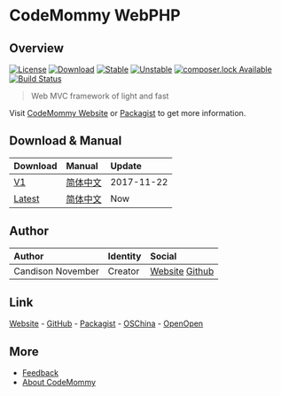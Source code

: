 # CodeMommy WebPHP

## Overview

[![License](https://poser.pugx.org/CodeMommy/WebPHP/license)](LICENSE)
[![Download](https://poser.pugx.org/CodeMommy/WebPHP/downloads)](https://packagist.org/packages/CodeMommy/WebPHP)
[![Stable](https://poser.pugx.org/CodeMommy/WebPHP/version)](https://packagist.org/packages/CodeMommy/WebPHP)
[![Unstable](https://poser.pugx.org/CodeMommy/WebPHP/v/unstable)](https://packagist.org/packages/CodeMommy/WebPHP)
[![composer.lock Available](https://poser.pugx.org/CodeMommy/WebPHP/composerlock)](https://packagist.org/packages/CodeMommy/WebPHP)
[![Build Status](https://travis-ci.org/CodeMommy/WebPHP.svg?branch=master)](https://travis-ci.org/CodeMommy/WebPHP)

> Web MVC framework of light and fast

Visit [CodeMommy Website](http://www.codemommy.com) or [Packagist](https://packagist.org/packages/CodeMommy/WebPHP) to get more information.

## Download & Manual

| Download | Manual | Update |
| :------- | :------------ | :----- |
| [V1](https://github.com/CodeMommy/WebPHP/releases/tag/0.0.29)    | [简体中文](manual/V1_SimplifiedChinese.md) | 2017-11-22 |
| [Latest](https://github.com/CodeMommy/WebPHP/archive/master.zip) | [简体中文](manual/V1_SimplifiedChinese.md) | Now |

## Author

| Author            | Identity | Social |
| :---------------- | :------- | :----- |
| Candison November | Creator  | [Website](http://www.kandisheng.com/) [Github](https://github.com/KanDisheng) |

## Link

[Website](http://www.CodeMommy.com) - [GitHub](https://github.com/CodeMommy/WebPHP) - [Packagist](https://packagist.org/packages/CodeMommy/WebPHP) - [OSChina](http://www.oschina.net/p/luckyphp) - [OpenOpen](http://www.open-open.com/lib/view/open1450851176558.html)

## More

- [Feedback](https://github.com/CodeMommy/WebPHP/issues)
- [About CodeMommy](https://github.com/CodeMommy/CodeMommy)